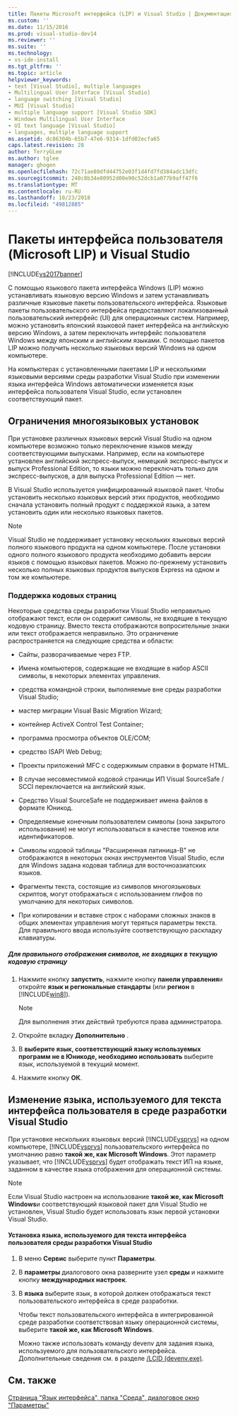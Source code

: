 ```yaml
---
title: Пакеты Microsoft интерфейса (LIP) и Visual Studio | Документация Майкрософт
ms.custom: ''
ms.date: 11/15/2016
ms.prod: visual-studio-dev14
ms.reviewer: ''
ms.suite: ''
ms.technology:
- vs-ide-install
ms.tgt_pltfrm: ''
ms.topic: article
helpviewer_keywords:
- text [Visual Studio], multiple languages
- Multilingual User Interface [Visual Studio]
- language switching [Visual Studio]
- MUI [Visual Studio]
- multiple language support [Visual Studio SDK]
- Windows Multilingual User Interface
- UI text language [Visual Studio]
- languages, multiple language support
ms.assetid: dc86304b-65b7-47e6-9314-1dfd02ecfa65
caps.latest.revision: 28
author: TerryGLee
ms.author: tglee
manager: ghogen
ms.openlocfilehash: 72c71ae80dfd44752e03f1d4fd7fd384adc13dfc
ms.sourcegitcommit: 240c8b34e80952d00e90c52dcb1a077b9aff47f6
ms.translationtype: MT
ms.contentlocale: ru-RU
ms.lasthandoff: 10/23/2018
ms.locfileid: "49812885"
---
```

# <a name="microsoft-language-interface-packs-lips-and-visual-studio"></a>Пакеты интерфейса пользователя (Microsoft LIP) и Visual Studio
[!INCLUDE[vs2017banner](../includes/vs2017banner.md)]

С помощью языкового пакета интерфейса Windows (LIP) можно устанавливать языковую версию Windows и затем устанавливать различные языковые пакеты пользовательского интерфейса. Языковые пакеты пользовательского интерфейса предоставляют локализованный пользовательский интерфейс (UI) для операционных систем. Например, можно установить японский языковой пакет интерфейса на английскую версию Windows, а затем переключать интерфейс пользователя Windows между японским и английским языками. С помощью пакетов LIP можно получить несколько языковых версий Windows на одном компьютере.  
  
 На компьютерах с установленными пакетами LIP и несколькими языковыми версиями среды разработки Visual Studio при изменении языка интерфейса Windows автоматически изменяется язык интерфейса пользователя Visual Studio, если установлен соответствующий пакет.  
  
## <a name="limitations-of-multi-language-installations"></a>Ограничения многоязыковых установок  
 При установке различных языковых версий Visual Studio на одном компьютере возможно только переключение языков между соответствующими выпусками. Например, если на компьютере установлен английский экспресс-выпуск, немецкий экспресс-выпуск и выпуск Professional Edition, то языки можно переключать только для экспресс-выпусков, а для выпуска Professional Edition — нет.  
  
 В Visual Studio используется унифицированный языковой пакет. Чтобы установить несколько языковых версий этих продуктов, необходимо сначала установить полный продукт с поддержкой языка, а затем установить один или несколько языковых пакетов.  
  
> [!NOTE]
>  Visual Studio не поддерживает установку нескольких языковых версий полного языкового продукта на одном компьютере. После установки одного полного языкового продукта необходимо добавить версии языков с помощью языковых пакетов. Можно по-прежнему установить несколько полных языковых продуктов выпусков Express на одном и том же компьютере.  
  
### <a name="support-for-code-pages"></a>Поддержка кодовых страниц  
 Некоторые средства среды разработки Visual Studio неправильно отображают текст, если он содержит символы, не входящие в текущую кодовую страницу. Вместо текста отображаются вопросительные знаки или текст отображается неправильно. Это ограничение распространяется на следующие средства и области:  
  
-   Сайты, разворачиваемые через FTP.  
  
-   Имена компьютеров, содержащие не входящие в набор ASCII символы, в некоторых элементах управления.  
  
-   средства командной строки, выполняемые вне среды разработки Visual Studio;  
  
-   мастер миграции Visual Basic Migration Wizard;  
  
-   контейнер ActiveX Control Test Container;  
  
-   программа просмотра объектов OLE/COM;  
  
-   средство ISAPI Web Debug;  
  
-   Проекты приложений MFC с содержимым справки в формате HTML.  
  
-   В случае несовместимой кодовой страницы ИП Visual SourceSafe / SCCI переключается на английский язык.  
  
-   Средство Visual SourceSafe не поддерживает имена файлов в формате Юникод.  
  
-   Определяемые конечным пользователем символы (зона закрытого использования) не могут использоваться в качестве токенов или идентификаторов.  
  
-   Символы кодовой таблицы "Расширенная латиница-B" не отображаются в некоторых окнах инструментов Visual Studio, если для Windows задана кодовая таблица для восточноазиатских языков.  
  
-   Фрагменты текста, состоящие из символов многоязыковых скриптов, могут отображаться с использованием глифов по умолчанию для некоторых символов.  
  
-   При копировании и вставке строк с наборами сложных знаков в общих элементах управления могут теряться параметры текста. Для правильного ввода используйте соответствующую раскладку клавиатуры.  
  
##### <a name="to-correctly-display-characters-that-are-not-included-in-the-current-code-page"></a>Для правильного отображения символов, не входящих в текущую кодовую страницу  
  
1.  Нажмите кнопку **запустить**, нажмите кнопку **панели управления**и откройте **язык и региональные стандарты** (или **регион** в [!INCLUDE[win8](../includes/win8-md.md)]).  
  
    > [!NOTE]
    >  Для выполнения этих действий требуются права администратора.  
  
2.  Откройте вкладку **Дополнительно** .  
  
3.  В **выберите язык, соответствующий языку используемых программ не в Юникоде, необходимо использовать** выберите язык, используемой в текущий момент.  
  
4.  Нажмите кнопку **ОК**.  
  
## <a name="changing-the-language-used-for-the-ui-text-in-visual-studio"></a>Изменение языка, используемого для текста интерфейса пользователя в среде разработки Visual Studio  
 При установке нескольких языковых версий [!INCLUDE[vsprvs](../includes/vsprvs-md.md)] на одном компьютере, [!INCLUDE[vsprvs](../includes/vsprvs-md.md)] пользовательского интерфейса по умолчанию равно **такой же, как Microsoft Windows**. Этот параметр указывает, что [!INCLUDE[vsprvs](../includes/vsprvs-md.md)] будет отображать текст ИП на языке, заданном в качестве языка отображения для операционной системы.  
  
> [!NOTE]
>  Если Visual Studio настроен на использование **такой же, как Microsoft Windows**и соответствующий языковой пакет для Visual Studio не установлен, Visual Studio будет использовать язык первой установки Visual Studio.  
  
#### <a name="to-set-the-language-that-is-used-for-the-ui-text-in-visual-studio"></a>Установка языка, используемого для текста интерфейса пользователя среды разработки Visual Studio  
  
1. В меню **Сервис** выберите пункт **Параметры**.  
  
2. В **параметры** диалогового окна разверните узел **среды** и нажмите кнопку **международных настроек**.  
  
3. В **языка** выберите язык, в которой должен отображаться текст пользовательского интерфейса в среде разработки.  
  
    Чтобы текст пользовательского интерфейса в интегрированной среде разработки соответствовал языку операционной системы, выберите **такой же, как Microsoft Windows**.  
  
   Можно также использовать команду devenv для задания языка, используемого для пользовательского интерфейса. Дополнительные сведения см. в разделе [/LCID (devenv.exe)](../ide/reference/lcid-devenv-exe.md).  
  
## <a name="see-also"></a>См. также  
 [Страница "Язык интерфейса", папка "Среда", диалоговое окно "Параметры"](../ide/reference/international-settings-environment-options-dialog-box.md)